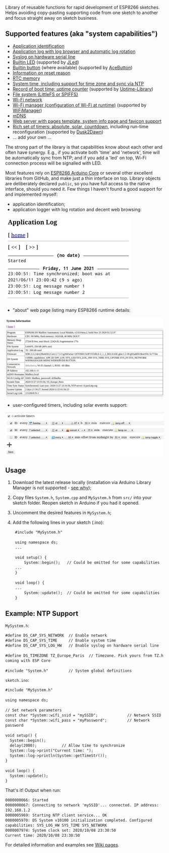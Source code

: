 Library of reusable functions for rapid development of ESP8266 sketches. Helps avoiding copy-pasting supporting code from one sketch to another and focus straight away on sketch business.

Supported features (aka "system capabilities")
-----------------------------------------------
* [Application identification](https://github.com/denis-stepanov/esp-ds-system/wiki/DS_CAP_APP_ID)
* [Application log with log browser and automatic log rotation](https://github.com/denis-stepanov/esp-ds-system/wiki/DS_CAP_APP_LOG)
* [Syslog on hardware serial line](https://github.com/denis-stepanov/esp-ds-system/wiki/DS_CAP_SYS_LOG_HW)
* [Builtin LED](https://github.com/denis-stepanov/esp-ds-system/wiki/DS_CAP_SYS_LED) (supported by [JLed](https://github.com/jandelgado/jled))
* [Builtin button](https://github.com/denis-stepanov/esp-ds-system/wiki/DS_CAP_BUTTON) (where available) (supported by [AceButton](https://github.com/bxparks/AceButton))
* [Information on reset reason](https://github.com/denis-stepanov/esp-ds-system/wiki/DS_CAP_SYS_RESET)
* [RTC memory](https://github.com/denis-stepanov/esp-ds-system/wiki/DS_CAP_SYS_RTCMEM)
* [System time, including support for time zone and sync via NTP](https://github.com/denis-stepanov/esp-ds-system/wiki/DS_CAP_SYS_TIME)
* [Record of boot time; uptime counter](https://github.com/denis-stepanov/esp-ds-system/wiki/DS_CAP_SYS_UPTIME) (supported by [Uptime-Library](https://github.com/YiannisBourkelis/Uptime-Library))
* [File system (LittleFS or SPIFFS)](https://github.com/denis-stepanov/esp-ds-system/wiki/DS_CAP_SYS_FS)
* [Wi-Fi network](https://github.com/denis-stepanov/esp-ds-system/wiki/DS_CAP_SYS_NETWORK)
* [Wi-Fi manager (configuration of Wi-Fi at runtime)](https://github.com/denis-stepanov/esp-ds-system/wiki/DS_CAP_WIFIMANAGER) (supported by [WiFiManager](https://github.com/tzapu/WiFiManager))
* [mDNS](https://github.com/denis-stepanov/esp-ds-system/wiki/DS_CAP_MDNS)
* [Web server with pages template, system info page and favicon support](https://github.com/denis-stepanov/esp-ds-system/wiki/DS_CAP_WEBSERVER)
* [Rich set of timers: absolute, solar, countdown](https://github.com/denis-stepanov/esp-ds-system/wiki/DS_CAP_TIMERS), including run-time reconfiguration (supported by [Dusk2Dawn](https://github.com/dmkishi/Dusk2Dawn))
* ... add your own ...

The strong part of the library is that capabilities know about each other and often have synergy. E.g., if you activate both 'time' and 'network', time will be automatically sync from NTP; and if you add a 'led' on top, Wi-Fi connection process will be signalled with LED.

Most features rely on [ESP8266 Arduino Core](https://github.com/esp8266/Arduino) or several other excellent libraries from GitHub, and make just a thin interface on top. Library objects are deliberately declared `public`, so you have full access to the native interface, should you need it. Few things I haven't found a good support for and implemented myself:

* application identification;
* application logger with log rotation and decent web browsing:

![App Log](/doc/images/web-log.jpg)

* "about" web page listing many ESP8266 runtime details:

![About](/doc/images/web-about.jpg)

* user-configured timers, including solar events support:

![Web Timers](/doc/images/web-timers.jpg)

Usage
------
1. Download the latest release locally (installation via Arduino Library Manager is not supported - [see why](https://github.com/denis-stepanov/esp-ds-system/wiki/Design#use-of-c-preprocessor));
2. Copy files `System.h`, `System.cpp` and `MySystem.h` from `src/` into your sketch folder. Reopen sketch in Arduino if you had it opened.
3. Uncomment the desired features in `MySystem.h`;
4. Add the following lines in your sketch (.ino):

		#include "MySystem.h"
		
		using namespace ds;
		...

		void setup() {
	  		System::begin();   // Could be omitted for some capabilities
	  	...
		}

		void loop() {
	  	...
	  		System::update();  // Could be omitted for some capabilities
		}

Example: NTP Support
--------------------

`MySystem.h`:

	#define DS_CAP_SYS_NETWORK  // Enable network
	#define DS_CAP_SYS_TIME     // Enable system time
	#define DS_CAP_SYS_LOG_HW   // Enable syslog on hardware serial line

	#define DS_TIMEZONE TZ_Europe_Paris  // Timezone. Pick yours from TZ.h coming with ESP Core

	#include "System.h"         // System global definitions

`sketch.ino`:

	#include "MySystem.h"
	
	using namespace ds;

	// Set network parameters
	const char *System::wifi_ssid = "mySSID";             // Network SSID
	const char *System::wifi_pass = "myPassword";         // Network password

	void setup() {
	  System::begin();
	  delay(2000);           // Allow time to synchronize
	  System::log->print("Current time: ");
	  System::log->println(System::getTimeStr());  
	}

	void loop() {
	  System::update();
	}

That's it! Output when run:

	0000000066: Started
	0000000067: Connecting to network 'mySSID'... connected. IP address: 192.168.1.2
	0000005969: Starting NTP client service... OK
	0000005970: DS System v10100 initialization completed. Configured capabilities: SYS_LOG_HW SYS_TIME SYS_NETWORK
	0000007974: System clock set: 2020/10/08 23:30:50
	Current time: 2020/10/08 23:30:50

For detailed information and examples see [Wiki pages](https://github.com/denis-stepanov/esp-ds-system/wiki/Capabilities).
